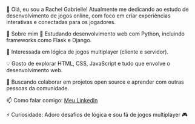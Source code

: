 👋 Olá, eu sou a Rachel Gabrielle!
Atualmente me dedicando ao estudo de desenvolvimento de jogos online, com foco em criar experiências interativas e conectadas para os jogadores.

🚀 Sobre mim
🌱 Estudando desenvolvimento web com Python, incluindo frameworks como Flask e Django.

🧠 Interessada em lógica de jogos multiplayer (cliente e servidor).

💡 Gosto de explorar HTML, CSS, JavaScript e tudo que envolve o desenvolvimento web.

👯 Buscando colaborar em projetos open source e aprender com outras pessoas da comunidade.

📫 Como falar comigo: [Meu LinkedIn](https://www.linkedin.com/in/rachel-gabrielle/)

⚡ Curiosidade: Adoro desafios de lógica e sou fã de jogos multiplayer 🎮
